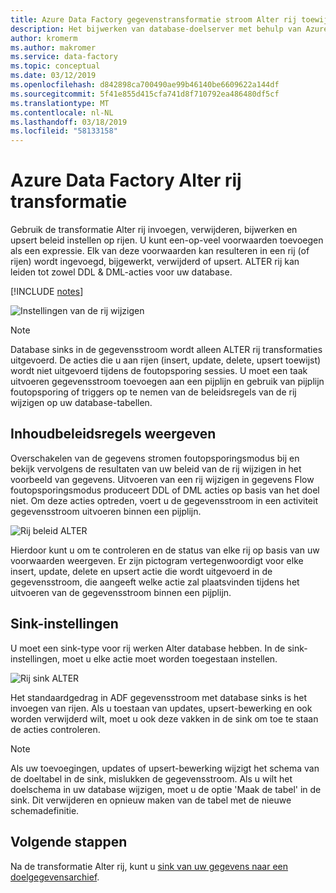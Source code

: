 ```yaml
---
title: Azure Data Factory gegevenstransformatie stroom Alter rij toewijzen
description: Het bijwerken van database-doelserver met behulp van Azure Data Factory toewijzing Flow Alter rij gegevenstransformatie
author: kromerm
ms.author: makromer
ms.service: data-factory
ms.topic: conceptual
ms.date: 03/12/2019
ms.openlocfilehash: d842898ca700490ae99b46140be6609622a144df
ms.sourcegitcommit: 5f41e855d415cfa741d8f710792ea486480df5cf
ms.translationtype: MT
ms.contentlocale: nl-NL
ms.lasthandoff: 03/18/2019
ms.locfileid: "58133158"
---
```

# <a name="azure-data-factory-alter-row-transformation"></a>Azure Data Factory Alter rij transformatie

Gebruik de transformatie Alter rij invoegen, verwijderen, bijwerken en upsert beleid instellen op rijen. U kunt een-op-veel voorwaarden toevoegen als een expressie. Elk van deze voorwaarden kan resulteren in een rij (of rijen) wordt ingevoegd, bijgewerkt, verwijderd of upsert. ALTER rij kan leiden tot zowel DDL & DML-acties voor uw database.

[!INCLUDE [notes](../../includes/data-factory-data-flow-preview.md)]

![Instellingen van de rij wijzigen](media/data-flow/alter-row1.png "rij-instellingen wijzigen")

> [!NOTE]
> Database sinks in de gegevensstroom wordt alleen ALTER rij transformaties uitgevoerd. De acties die u aan rijen (insert, update, delete, upsert toewijst) wordt niet uitgevoerd tijdens de foutopsporing sessies. U moet een taak uitvoeren gegevensstroom toevoegen aan een pijplijn en gebruik van pijplijn foutopsporing of triggers op te nemen van de beleidsregels van de rij wijzigen op uw database-tabellen.

## <a name="view-policies"></a>Inhoudbeleidsregels weergeven

Overschakelen van de gegevens stromen foutopsporingsmodus bij en bekijk vervolgens de resultaten van uw beleid van de rij wijzigen in het voorbeeld van gegevens. Uitvoeren van een rij wijzigen in gegevens Flow foutopsporingsmodus produceert DDL of DML acties op basis van het doel niet. Om deze acties optreden, voert u de gegevensstroom in een activiteit gegevensstroom uitvoeren binnen een pijplijn.

![Rij beleid ALTER](media/data-flow/alter-row3.png "rij beleid wijzigen")

Hierdoor kunt u om te controleren en de status van elke rij op basis van uw voorwaarden weergeven. Er zijn pictogram vertegenwoordigt voor elke insert, update, delete en upsert actie die wordt uitgevoerd in de gegevensstroom, die aangeeft welke actie zal plaatsvinden tijdens het uitvoeren van de gegevensstroom binnen een pijplijn.

## <a name="sink-settings"></a>Sink-instellingen

U moet een sink-type voor rij werken Alter database hebben. In de sink-instellingen, moet u elke actie moet worden toegestaan instellen.

![Rij sink ALTER](media/data-flow/alter-row2.png "Sink van rij wijzigen")

Het standaardgedrag in ADF gegevensstroom met database sinks is het invoegen van rijen. Als u toestaan van updates, upsert-bewerking en ook worden verwijderd wilt, moet u ook deze vakken in de sink om toe te staan de acties controleren.

> [!NOTE]
> Als uw toevoegingen, updates of upsert-bewerking wijzigt het schema van de doeltabel in de sink, mislukken de gegevensstroom. Als u wilt het doelschema in uw database wijzigen, moet u de optie 'Maak de tabel' in de sink. Dit verwijderen en opnieuw maken van de tabel met de nieuwe schemadefinitie.

## <a name="next-steps"></a>Volgende stappen

Na de transformatie Alter rij, kunt u [sink van uw gegevens naar een doelgegevensarchief](data-flow-sink.md).
